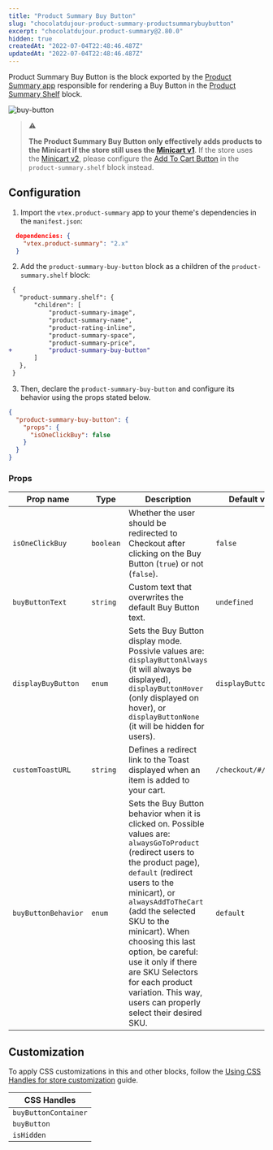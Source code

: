 ```yaml
---
title: "Product Summary Buy Button"
slug: "chocolatdujour-product-summary-productsummarybuybutton"
excerpt: "chocolatdujour.product-summary@2.80.0"
hidden: true
createdAt: "2022-07-04T22:48:46.487Z"
updatedAt: "2022-07-04T22:48:46.487Z"
---
```

Product Summary Buy Button is the block exported by the [Product Summary app](https://developers.vtex.com/vtex-developer-docs/docs/vtex-product-summary) responsible for rendering a Buy Button in the [Product Summary Shelf](https://developers.vtex.com/vtex-developer-docs/docs/vtex-product-summary-productsummaryshelf) block.

![buy-button](https://user-images.githubusercontent.com/52087100/76864047-38006600-683f-11ea-8a4e-74dc91712984.png)

> ⚠️
>
> **The Product Summary Buy Button only effectively adds products to the Minicart if the store still uses the [Minicart v1](https://github.com/vtex-apps/minicart/blob/383d7bbd3295f06d1b5854a0add561a872e1515c/docs/README.md)**. If the store uses the [Minicart v2](https://vtex.io/docs/components/all/vtex.minicart/), please configure the [Add To Cart Button](https://developers.vtex.com/vtex-developer-docs/docs/vtex-add-to-cart-button/) in the `product-summary.shelf` block instead.

## Configuration

1. Import the `vtex.product-summary` app to your theme's dependencies in the `manifest.json`:

```json
  dependencies: {
    "vtex.product-summary": "2.x"
  }
```

2. Add the `product-summary-buy-button` block as a children of the `product-summary.shelf` block:

```diff
 {
   "product-summary.shelf": {
       "children": [
           "product-summary-image",
           "product-summary-name",
           "product-rating-inline",
           "product-summary-space",
           "product-summary-price",
+          "product-summary-buy-button"
       ]
   },
 }
```

3. Then, declare the `product-summary-buy-button` and configure its behavior using the props stated below.

```json
{
  "product-summary-buy-button": {
    "props": {
      "isOneClickBuy": false
    }
  }
}
```

### Props

| Prop name           | Type      | Description                                                                                 | Default value         |
| ------------------- | --------- | ------------------------------------------------------------------------------------------- | --------------------- |
| `isOneClickBuy`     | `boolean` | Whether the user should be redirected to Checkout after clicking on the Buy Button (`true`) or not (`false`). | `false` |
| `buyButtonText`     | `string`  | Custom text that overwrites the default Buy Button text.                                     | `undefined`           |
| `displayBuyButton`  | `enum`    | Sets the Buy Button display mode. Possivle values are: `displayButtonAlways` (it will always be displayed), `displayButtonHover` (only displayed on hover), or `displayButtonNone` (it will be hidden for users). | `displayButtonAlways` |
| `customToastURL`    | `string`  | Defines a redirect link to the Toast displayed when an item is added to your cart. | `/checkout/#/cart` |
| `buyButtonBehavior` | `enum`    | Sets the Buy Button behavior when it is clicked on. Possible values are: `alwaysGoToProduct` (redirect users to the product page), `default` (redirect users to the minicart), or `alwaysAddToTheCart` (add the selected SKU to the minicart). When choosing this last option, be careful: use it only if there are SKU Selectors for each product variation. This way, users can properly select their desired SKU. | `default` |

## Customization

To apply CSS customizations in this and other blocks, follow the [Using CSS Handles for store customization](https://developers.vtex.com/vtex-developer-docs/docs/vtex-io-documentation-using-css-handles-for-store-customization) guide.

| CSS Handles |
| --- |
| `buyButtonContainer` |
| `buyButton` |
| `isHidden` |